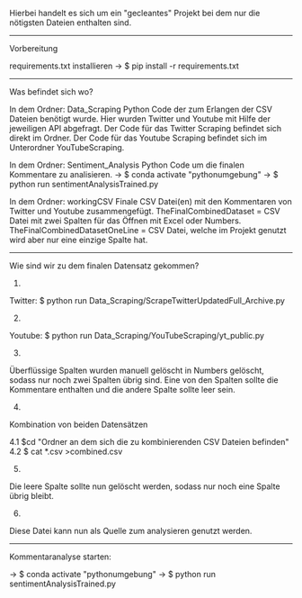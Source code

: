 

Hierbei handelt es sich um ein "gecleantes" Projekt bei dem nur die nötigsten Dateien enthalten sind.

------------------------------------

Vorbereitung 

requirements.txt installieren
    -> $ pip install -r requirements.txt

------------------------------------

Was befindet sich wo?


In dem Ordner: Data_Scraping
    Python Code der zum Erlangen der CSV Dateien benötigt wurde.
    Hier wurden Twitter und Youtube mit Hilfe der jeweiligen API abgefragt.
    Der Code für das Twitter Scraping befindet sich direkt im Ordner.
    Der Code für das Youtube Scraping befindet sich im Unterordner YouTubeScraping.


In dem Ordner: Sentiment_Analysis
    Python Code um die finalen Kommentare zu analisieren. 
    -> $ conda activate "pythonumgebung"
    -> $ python run sentimentAnalysisTrained.py

In dem Ordner: workingCSV
    Finale CSV Datei(en) mit den Kommentaren von Twitter und Youtube zusammengefügt. 
    TheFinalCombinedDataset = CSV Datei mit zwei Spalten für das Öffnen mit Excel oder Numbers.
    TheFinalCombinedDatasetOneLine = CSV Datei, welche im Projekt genutzt wird aber nur eine einzige Spalte hat.

------------------------------------

Wie sind wir zu dem finalen Datensatz gekommen?

1.
Twitter:
$ python run Data_Scraping/ScrapeTwitterUpdatedFull_Archive.py

2.
Youtube:
$ python run Data_Scraping/YouTubeScraping/yt_public.py

3.
Überflüssige Spalten wurden manuell gelöscht in Numbers gelöscht, sodass nur noch zwei Spalten übrig sind.
Eine von den Spalten sollte die Kommentare enthalten und die andere Spalte sollte leer sein.

4.
Kombination von beiden Datensätzen 

4.1 
$cd "Ordner an dem sich die zu kombinierenden CSV Dateien befinden"
4.2
$ cat *.csv >combined.csv

5. 
Die leere Spalte sollte nun gelöscht werden, sodass nur noch eine Spalte übrig bleibt.

6. 
Diese Datei kann nun als Quelle zum analysieren genutzt werden.

------------------------------------

Kommentaranalyse starten: 

-> $ conda activate "pythonumgebung"
-> $ python run sentimentAnalysisTrained.py